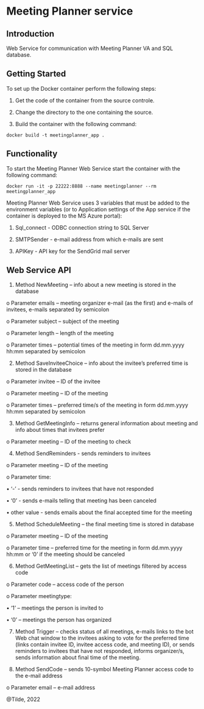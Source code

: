 # Meeting Planner service
## Introduction
Web Service for communication with Meeting Planner VA and SQL database.

## Getting Started
To set up the Docker container perform the following steps:

1. Get the code of the container from the source controle.

2. Change the directory to the one containing the source.

3. Build the container with the following command:

`docker build -t meetingplanner_app .`


## Functionality
 
To start the Meeting Planner Web Service start the container with the following command:

`docker run -it -p 22222:8888 --name meetingplanner --rm meetingplanner_app`

Meeting Planner Web Service uses 3 variables that must be added to the environment variables (or to Application settings of the App service if the container is deployed to the MS Azure portal):

1) Sql_connect - ODBC connection string to SQL Server

2) SMTPSender - e-mail address from which e-mails are sent

3) APIKey - API key for the SendGrid mail server


## Web Service API

1.	Method NewMeeting – info about a new meeting is stored in the database

o	Parameter emails – meeting organizer e-mail (as the first) and e-mails of invitees, e-mails separated by semicolon

o	Parameter subject – subject of the meeting

o	Parameter length – length of the meeting

o	Parameter times – potential times of the meeting in form dd.mm.yyyy hh:mm separated by semicolon

2.	Method SaveInviteeChoice – info about the invitee’s preferred time is stored in the database

o	Parameter invitee – ID of the invitee

o	Parameter meeting – ID of the meeting

o	Parameter times – preferred time/s of the meeting in form dd.mm.yyyy hh:mm separated by semicolon

3.	Method GetMeetingInfo – returns general information about meeting and info about times that invitees prefer

o	Parameter meeting – ID of the meeting to check

4.	Method SendReminders - sends reminders to invitees

o	Parameter meeting – ID of the meeting

o	Parameter time:

•	‘-’ - sends reminders to invitees that have not responded

•	‘0’ - sends e-mails telling that meeting has been canceled

•	other value - sends emails about the final accepted time for the meeting

5.	Method ScheduleMeeting – the final meeting time is stored in database

o	Parameter meeting – ID of the meeting

o	Parameter time – preferred time for the meeting in form dd.mm.yyyy hh:mm or ‘0’ if the meeting should be canceled

6.	Method GetMeetingList – gets the list of meetings filtered by access code

o	Parameter code – access code of the person

o	Parameter meetingtype:

•	‘1’ – meetings the person is invited to

•	‘0’ – meetings the person has organized

7.	Method Trigger – checks status of all meetings, e-mails links to the bot Web chat window to the invitees asking to vote for the preferred time (links contain invitee ID, invitee access code, and  meeting ID), or sends reminders to invitees that have not responded, informs organizer/s, sends information about final time of the meeting.

8.	Method SendCode – sends 10-symbol Meeting Planner access code to the e-mail address

o	Parameter email  – e-mail address

@Tilde, 2022
